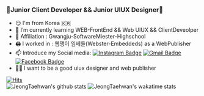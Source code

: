 ### 🙉Junior Client Developer && Junior UIUX Designer🙉

<!--
**JeongTaehwan/Jeon.gTaehwan** is a ✨ _special_ ✨ repository because its `README.md` (this file) appears on your GitHub profile.

Here are some ideas to get you started:
-->
- 😏 I'm from Korea 🇰🇷
- 🌱 I’m currently learning WEB-FrontEnd && Web UIUX && ClientDeveolper
- 🏫 Affiliation : Gwangju-SoftwareMiester-Highschool
- 🖨️ I worked in : 웹쟁이 임베들(Webster-Embeddeds) as a WebPublisher
- 📫 Introduce my Social media: [![Instagram Badge](https://img.shields.io/badge/-Instagram-dd2a7b?style=flat-square&logo=instagram&logoColor=white&link=https://www.instagram.com/x0_ghks1)](https://www.instagram.com/x0_ghks1)
[![Gmail Badge](https://img.shields.io/badge/-Gmail-c14438?style=flat-square&logo=Gmail&logoColor=white&link=mailto:kt26625417@gmail.com)](mailto:kt26625417@gmail.com)  [![Facebook Badge](https://img.shields.io/badge/-Facebook-0000ff?style=flat-square&logo=Facebook&logoColor=white&link=https://www.facebook.com/profile.php?id=100012453123499)](https://www.facebook.com/profile.php?id=100012453123499)
- 🐱‍👤 I want to be a good uiux designer and web publisher

[![Hits](https://hits.seeyoufarm.com/api/count/incr/badge.svg?url=https%3A%2F%2Fgithub.com%2FJeongTaehwan%2Fhit-counter&count_bg=%230F019C&title_bg=%23FFFFFF&icon=css3.svg&icon_color=%231C00C2&title=hits&edge_flat=false)](https://hits.seeyoufarm.com)  
![JeongTaehwan's github stats](https://github-readme-stats.vercel.app/api?username=JeongTaehwan&show_icons=true&theme=tokyonight) ![JeongTaehwan's wakatime stats](https://github-readme-stats.vercel.app/api/top-langs?username=JeongTaehwan&layout=compact)  
